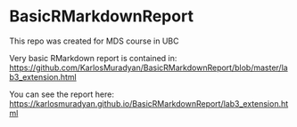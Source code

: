 # BasicRMarkdownReport
This repo was created for MDS course in UBC

Very basic RMarkdown report is contained in: https://github.com/KarlosMuradyan/BasicRMarkdownReport/blob/master/lab3_extension.html

You can see the report here:
https://karlosmuradyan.github.io/BasicRMarkdownReport/lab3_extension.html
